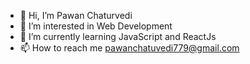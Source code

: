 - 👋 Hi, I’m Pawan Chaturvedi
- 👀 I’m interested in Web Development
- 🌱 I’m currently learning JavaScript and ReactJs
- 📫 How to reach me pawanchatuvedi779@gmail.com

<!---
DrDisgusting/DrDisgusting is a ✨ special ✨ repository because its `README.md` (this file) appears on your GitHub profile.
You can click the Preview link to take a look at your changes.
--->
